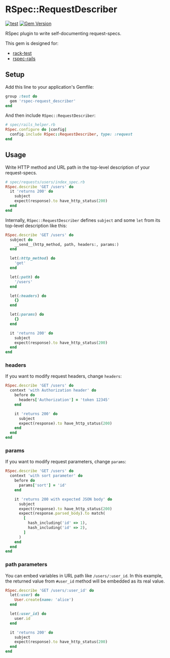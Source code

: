 # RSpec::RequestDescriber

[![test](https://github.com/r7kamura/rspec-request_describer/actions/workflows/test.yml/badge.svg)](https://github.com/r7kamura/rspec-request_describer/actions/workflows/test.yml)
[![Gem Version](https://badge.fury.io/rb/rspec-request_describer.svg)](https://rubygems.org/gems/rspec-request_describer)

RSpec plugin to write self-documenting request-specs.

This gem is designed for:

- [rack-test](https://github.com/rack-test/rack-test)
- [rspec-rails](https://github.com/rspec/rspec-rails)

## Setup

Add this line to your application's Gemfile:

```ruby
group :test do
  gem 'rspec-request_describer'
end
```

And then include `RSpec::RequestDescriber`:

```ruby
# spec/rails_helper.rb
RSpec.configure do |config|
  config.include RSpec::RequestDescriber, type: :request
end
```

## Usage

Write HTTP method and URL path in the top-level description of your request-specs.

```ruby
# spec/requests/users/index_spec.rb
RSpec.describe 'GET /users' do
  it 'returns 200' do
    subject
    expect(response).to have_http_status(200)
  end
end
```

Internally, `RSpec::RequestDescriber` defines `subject` and some `let` from its top-level description like this:

```ruby
RSpec.describe 'GET /users' do
  subject do
    __send__(http_method, path, headers:, params:)
  end

  let(:http_method) do
    'get'
  end

  let(:path) do
    '/users'
  end

  let(:headers) do
    {}
  end

  let(:params) do
    {}
  end

  it 'returns 200' do
    subject
    expect(response).to have_http_status(200)
  end
end
```

### headers

If you want to modify request headers, change `headers`:

```ruby
RSpec.describe 'GET /users' do
  context 'with Authorization header' do
    before do
      headers['Authorization'] = 'token 12345'
    end

    it 'returns 200' do
      subject
      expect(response).to have_http_status(200)
    end
  end
end
```

### params

If you want to modify request parameters, change `params`:

```ruby
RSpec.describe 'GET /users' do
  context 'with sort parameter' do
    before do
      params['sort'] = 'id'
    end

    it 'returns 200 with expected JSON body' do
      subject
      expect(response).to have_http_status(200)
      expect(response.parsed_body).to match(
        [
          hash_including('id' => 1),
          hash_including('id' => 2),
        ]
      )
    end
  end
end
```

### path parameters

You can embed variables in URL path like `/users/:user_id`.
In this example, the returned value from `#user_id` method will be embedded as its real value.

```ruby
RSpec.describe 'GET /users/:user_id' do
  let(:user) do
    User.create(name: 'alice')
  end

  let(:user_id) do
    user.id
  end

  it 'returns 200' do
    subject
    expect(response).to have_http_status(200)
  end
end
```
